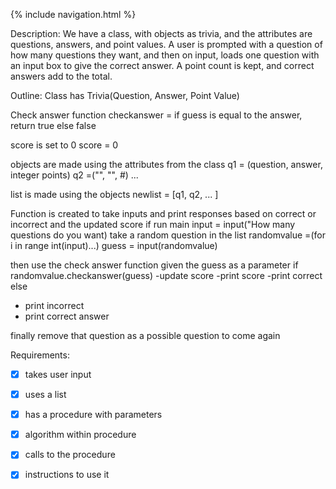 {% include navigation.html %}

Description:
We have a class, with objects as trivia, and the attributes are questions, answers, and point values. A user is prompted with a question of how many questions they want, and then on input, loads one question with an input box to give the correct answer. A point count is kept, and correct answers add to the total. 

Outline:
Class has Trivia(Question, Answer, Point Value)

Check answer function
checkanswer =
if guess is equal to the answer, 
return true 
else false

score is set to 0
score = 0

objects are made using the attributes from the class
q1 = (question, answer, integer points)
q2 =("", "", #)
...

list is made using the objects
newlist = [q1, q2, ... ]

Function is created to take inputs and print responses based on correct or incorrect and the updated score
if run main
input = input("How many questions do you want)
take a random question in the list 
randomvalue =(for i in range int(input)...)
guess = input(randomvalue)

then use the check answer function given the guess as a parameter
if randomvalue.checkanswer(guess)
-update score
-print score
-print correct
else 
- print incorrect 
- print correct answer

finally remove that question as a possible question to come again



Requirements:
- [x] takes user input
- [x] uses a list
- [x] has a procedure with parameters
- [x] algorithm within procedure
- [x] calls to the procedure
- [x] instructions to use it

